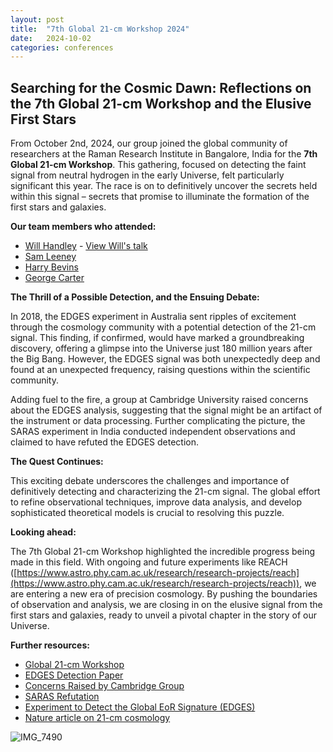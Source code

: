 ```yaml
---
layout: post
title:  "7th Global 21-cm Workshop 2024"
date:   2024-10-02 
categories: conferences
---
```


## Searching for the Cosmic Dawn: Reflections on the 7th Global 21-cm Workshop and the Elusive First Stars

From October 2nd, 2024, our group joined the global community of researchers at the Raman Research Institute in Bangalore, India for the **7th Global 21-cm Workshop**. This gathering, focused on detecting the faint signal from neutral hydrogen in the early Universe, felt particularly significant this year. The race is on to definitively uncover the secrets held within this signal – secrets that promise to illuminate the formation of the first stars and galaxies.

**Our team members who attended:**

* [Will Handley](/people/will-handley) - [View Will's talk](https://github.com/williamjameshandley/talks/tree/india_2024)
* [Sam Leeney](/people/sam-leeney)
* [Harry Bevins](/people/harry-bevins)
* [George Carter](/people/george-carter)

**The Thrill of a Possible Detection, and the Ensuing Debate:**

In 2018, the EDGES experiment in Australia sent ripples of excitement through the cosmology community with a potential detection of the 21-cm signal.  This finding, if confirmed, would have marked a groundbreaking discovery, offering a glimpse into the Universe just 180 million years after the Big Bang.  However, the EDGES signal was both unexpectedly deep and found at an unexpected frequency, raising questions within the scientific community. 

Adding fuel to the fire, a group at Cambridge University raised concerns about the EDGES analysis, suggesting that the signal might be an artifact of the instrument or data processing.  Further complicating the picture, the SARAS experiment in India conducted independent observations and claimed to have refuted the EDGES detection.

**The Quest Continues:**

This exciting debate underscores the challenges and importance of definitively detecting and characterizing the 21-cm signal.  The global effort to refine observational techniques, improve data analysis, and develop sophisticated theoretical models is crucial to resolving this puzzle.

**Looking ahead:**

The 7th Global 21-cm Workshop highlighted the incredible progress being made in this field.  With ongoing and future experiments like REACH ([https://www.astro.phy.cam.ac.uk/research/research-projects/reach](https://www.astro.phy.cam.ac.uk/research/research-projects/reach)), we are entering a new era of precision cosmology. By pushing the boundaries of observation and analysis, we are closing in on the elusive signal from the first stars and galaxies, ready to unveil a pivotal chapter in the story of our Universe.

**Further resources:**

* [Global 21-cm Workshop](https://sites.google.com/view/global-21-cm-workshop)
* [EDGES Detection Paper](https://www.nature.com/articles/nature25792)
* [Concerns Raised by Cambridge Group](https://arxiv.org/abs/1805.01421)
* [SARAS Refutation](https://iopscience.iop.org/article/10.3847/1538-4357/aabae1)
* [Experiment to Detect the Global EoR Signature (EDGES)](https://en.wikipedia.org/wiki/Experiment_to_Detect_the_Global_EoR_Signature)
* [Nature article on 21-cm cosmology](https://www.nature.com/articles/d44151-023-00183-0) 

![IMG_7490](https://github.com/user-attachments/assets/dd548fe1-fbcf-4d68-aa75-df25e9ea0ab9)
